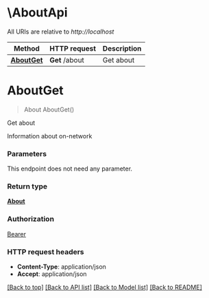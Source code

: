 [//]: # ( Copyright 2017, Dell EMC, Inc.)

# \AboutApi

All URIs are relative to *http://localhost*

Method | HTTP request | Description
------------- | ------------- | -------------
[**AboutGet**](AboutApi.md#AboutGet) | **Get** /about | Get about


# **AboutGet**
> About AboutGet()

Get about

Information about on-network


### Parameters
This endpoint does not need any parameter.

### Return type

[**About**](About.md)

### Authorization

[Bearer](../README.md#Bearer)

### HTTP request headers

 - **Content-Type**: application/json
 - **Accept**: application/json

[[Back to top]](#) [[Back to API list]](../README.md#documentation-for-api-endpoints) [[Back to Model list]](../README.md#documentation-for-models) [[Back to README]](../README.md)

